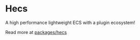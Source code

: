 # Hecs

A high performance lightweight ECS with a plugin ecosystem!

Read more at [packages/hecs](packages/hecs)
